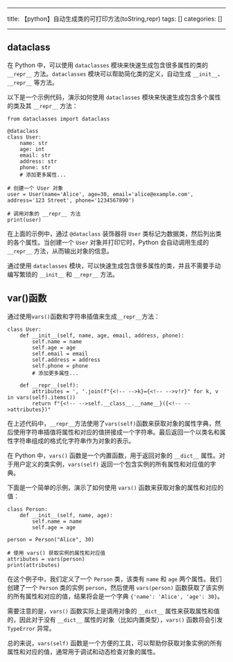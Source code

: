 
--- 
title:  【python】自动生成类的可打印方法(toString,repr) 
tags: []
categories: [] 

---
## dataclass

在 Python 中，可以使用 `dataclasses` 模块来快速生成包含很多属性的类的 `__repr__` 方法。`dataclasses` 模块可以帮助简化类的定义，自动生成 `__init__`、`__repr__` 等方法。

以下是一个示例代码，演示如何使用 `dataclasses` 模块来快速生成包含多个属性的类及其 `__repr__` 方法：

```
from dataclasses import dataclass

@dataclass
class User:
    name: str
    age: int
    email: str
    address: str
    phone: str
    # 添加更多属性...

# 创建一个 User 对象
user = User(name='Alice', age=30, email='alice@example.com', address='123 Street', phone='1234567890')

# 调用对象的 __repr__ 方法
print(user)

```

在上面的示例中，通过 `@dataclass` 装饰器将 `User` 类标记为数据类，然后列出类的各个属性。当创建一个 `User` 对象并打印它时，Python 会自动调用生成的 `__repr__` 方法，从而输出对象的信息。

通过使用 `dataclasses` 模块，可以快速生成包含很多属性的类，并且不需要手动编写繁琐的 `__init__` 和 `__repr__` 方法。

## var()函数

通过使用`vars()`函数和字符串插值来生成`__repr__`方法：

```
class User:
    def __init__(self, name, age, email, address, phone):
        self.name = name
        self.age = age
        self.email = email
        self.address = address
        self.phone = phone
        # 添加更多属性...
    
    def __repr__(self):
        attributes = ', '.join(f"{<!-- -->k}={<!-- -->v!r}" for k, v in vars(self).items())
        return f"{<!-- -->self.__class__.__name__}({<!-- -->attributes})"

```

在上述代码中，`__repr__`方法使用了`vars(self)`函数来获取对象的属性字典，然后使用字符串插值将属性和对应的值拼接成一个字符串。最后返回一个以类名和属性字符串组成的格式化字符串作为对象的表示。

在 Python 中，`vars()` 函数是一个内置函数，用于返回对象的 `__dict__` 属性。对于用户定义的类实例，`vars(self)` 返回一个包含实例的所有属性和对应值的字典。

下面是一个简单的示例，演示了如何使用 `vars()` 函数来获取对象的属性和对应的值：

```
class Person:
    def __init__(self, name, age):
        self.name = name
        self.age = age

person = Person("Alice", 30)

# 使用 vars() 获取实例的属性和对应值
attributes = vars(person)
print(attributes)

```

在这个例子中，我们定义了一个 `Person` 类，该类有 `name` 和 `age` 两个属性。我们创建了一个 `Person` 类的实例 `person`，然后使用 `vars(person)` 函数获取了该实例的所有属性和对应的值，结果将会是一个字典 `{'name': 'Alice', 'age': 30}`。

需要注意的是，`vars()` 函数实际上是调用对象的 `__dict__` 属性来获取属性和值的，因此对于没有 `__dict__` 属性的对象（比如内置类型），`vars()` 函数将会引发 `TypeError` 异常。

总的来说，`vars(self)` 函数是一个方便的工具，可以帮助你获取对象实例的所有属性和对应的值，通常用于调试和动态检查对象的属性。
